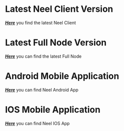 # Latest Neel Client Version

[_**Here**_](https://github.com/neelplatform/NeelGUI/releases) you find the latest Neel Client

# Latest Full Node Version

[_**Here**_](https://github.com/neelplatform/Neel/releases) you can find the latest Full Node

# Android Mobile Application

[_**Here**_](https://play.google.com/store/apps/details?id=com.neelplatform.wallet) you can find Neel Android App

# IOS Mobile Application

[_**Here**_](https://itunes.apple.com/us/app/neel-wallet/id1233158971?mt=8) you can find Neel IOS App

